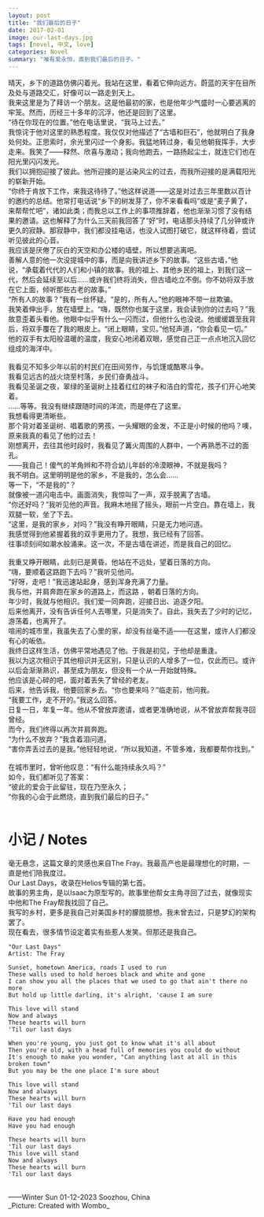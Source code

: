 ```yaml
---
layout: post
title: "我们最后的日子"
date: 2017-02-01
image: our-last-days.jpg
tags: [novel, 中文, love]
categories: Novel
summary: "唯有爱永恒，直到我们最后的日子。"
---
```

晴天，乡下的道路仿佛闪着光。我站在这里，看着它伸向远方。蔚蓝的天宇在目所及处与道路交汇，好像可以一路走到天上。    
我来这里是为了拜访一个朋友。这是他最初的家，也是他年少气盛时一心要逃离的牢笼。然而，历经三十多年的沉浮，他还是回到了这里。    
“待在你现在的位置。”他在电话里说，“我马上过去。”    
我惊诧于他对这里的熟悉程度。我仅仅对他描述了“古墙和巨石”，他就明白了我身处何处。正思索时，余光里闪过一个身影。我猛地转过身，看见他朝我挥手，大步走来。我笑了——释然、欣喜与激动；我向他跑去，一路扬起尘土，就连它们也在阳光里闪闪发光。    
我们以拥抱迎接了彼此。他所迎接的是沾染风尘的过去，而我所迎接的是满载阳光的崭新开始。    
“你终于肯放下工作，来我这待待了。”他这样说道——这是对过去三年里数以百计的邀约的总结。他常打电话说“乡下的树发芽了，你不来看看吗”或是“麦子黄了，来帮帮忙吧”，诸如此类；而我总以工作上的事项推辞着，他也渐渐习惯了没有结果的邀请。这也解释了为什么三天前我回答了“好”时，电话那头持续了几分钟或许更久的寂静。那寂静中，我们都没挂电话，也没人试图打破它，就这样待着，尝试听见彼此的心音。    
我应该是厌倦了灰白的天空和办公楼的墙壁，所以想要逃离吧。    
善解人意的他一次没提城中的事，而是向我讲述乡下的故事。“这些古墙，”他说，“承载着代代的人们和小镇的故事。我的祖上、其他乡民的祖上，到我们这一代，然后会延续至以后……或许我们终将消失，但古墙屹立不倒。你不妨将双手放在它上面，倾听那些古老的故事。”    
“所有人的故事？”我有一丝怀疑。“是的，所有人。”他的眼神不带一丝欺骗。    
我笑着伸出手，放在墙壁上。“嗨，既然你也属于这里，我会读到你的过去吗？”我故意歪着头看他。他眼中似乎有什么一闪而过，但他什么也没说。他缓缓踱至我背后，将双手覆在了我的眼皮上。“闭上眼睛，宝贝。”他轻声道，“你会看见一切。”    
他的双手有太阳般温暖的温度，我安心地闭着双眼，感觉自己正一点点地沉入回忆组成的海洋中。    
<br/>
我看见不知多少年以前的村民们在田间劳作，与饥馑或酷寒斗争。    
我看见远古的战火烧至村落，乡民们奋勇战斗。    
我看见圣诞之夜，翠绿的圣诞树上挂着红红的袜子和洁白的雪花，孩子们开心地笑着。    
……等等。我没有继续跟随时间的洋流，而是停在了这里。    
我想看得更清晰些。    
那个背对着圣诞树、唱着歌的男孩，一头耀眼的金发，不正是小时候的他吗？噢，原来我真的看见了他的过去！    
刚想离开，去往其他时段时，我看见了篝火周围的人群中，一个再熟悉不过的面孔。    
——我自己！傻气的羊角辫和不符合幼儿年龄的冷漠眼神，不就是我吗？    
我不明白。这里明明是他的家乡，不是我的，怎么会……    
等一下，“不是我的”？    
就像被一道闪电击中。画面消失，我惊叫了一声，双手脱离了古墙。    
“你还好吗？”我听见他的声音。我麻木地摇了摇头，眼前一片空白。靠在墙上，我双腿一软，坐了下去。    
“这里，是我的家乡，对吗？”我没有睁开眼睛，只是无力地问道。    
我感觉得到他紧握着我的双手更用力了。我想，我已经有了回答。    
往事顷刻间如潮水般涌来。这一次，不是古墙在讲述，而是我自己的回忆。    
<br/>
我重又睁开眼睛，此刻已是黄昏。他站在不远处，望着日落的方向。    
“嗨，要顺着这路跑下去吗？”我听见他问。    
“好呀，走吧！”我迅速站起身，感到浑身充满了力量。    
我与他，并肩奔跑在家乡的道路上，而这路 ，朝着日落的方向。    
年少时，我就与他相识。我们爱一同奔跑，迎接日出、追逐夕阳。    
后来他离开，没有告诉任何人去哪里，只是消失了。自此，我失去了少时的记忆，游荡着，也离开了。    
喧闹的城市里，我虽失去了心里的家，却没有丝毫不适——在这里，或许人们都没有心的皈依。    
我终日这样生活，仿佛平常地遇见了他。于我是初见，于他却是重逢。    
我以为这次相识于其他相识并无区别，只是认识的人增多了一位，仅此而已。或许以后会渐渐熟识，甚至成为朋友，但没有一个从一开始就特殊。    
他应该是心碎的吧，面对着丢失了曾经的老友。    
后来，他告诉我，他要回家乡去。“你也要来吗？”临走前，他问我。    
“我要工作，走不开的。”我这么回答。    
日复一日，年复一年。他从不曾放弃邀请，或者更准确地说，从不曾放弃帮我寻回曾经。    
而今，我们终得以再次并肩奔跑。    
“为什么不放弃？”我含着泪问道。    
“害你弄丢过去的是我。”他轻轻地说，“所以我知道，不管多难，我都要帮你找到。”    
<br/>
在城市里时，曾听他叹息：“有什么能持续永久吗？”    
如今，我们都听见了答案：    
“彼此的爱会于此留驻，现在乃至永久；    
“你我的心会于此燃烧，直到我们最后的日子。”    
<br/>
# 小记 / Notes
毫无悬念，这篇文章的灵感也来自The Fray。我最高产也是最理想化的时期，一直是他们陪我度过。    
Our Last Days，收录在Helios专辑的第七首。    
故事的男主角，是以Isaac为原型写的。故事里他帮女主角寻回了过去，就像现实中他和The Fray帮我找回了自己。    
我写的乡村，更多是我自己对美国乡村的朦胧臆想。我未曾去过，只是梦幻的架构罢了。    
现在看去，很多情节设定着实有些惹人发笑。但那还是我自己。    
```
"Our Last Days"
Artist: The Fray

Sunset, hometown America, roads I used to run    
These walls used to hold heroes black and white and gone    
I can show you all the places that we used to go that ain't there no more    
But hold up little darling, it's alright, 'cause I am sure    

This love will stand    
Now and always    
These hearts will burn    
'Til our last days    

When you're young, you just got to know what it's all about    
Then you're old, with a head full of memories you could do without    
It's enough to make you wonder, "Can anything last at all in this broken town"    
But you may be the one place I'm sure about    

This love will stand    
Now and always    
These hearts will burn    
'Til our last days    

Have you had enough    
Have you had enough    

These hearts will burn    
'Til our last days    
This love will stand    
Now and always    
These hearts will burn    
'Til our last days    
```

<br/>
——Winter Sun    
01-12-2023    
Soozhou, China

<br/>
_Picture: Created with Wombo_